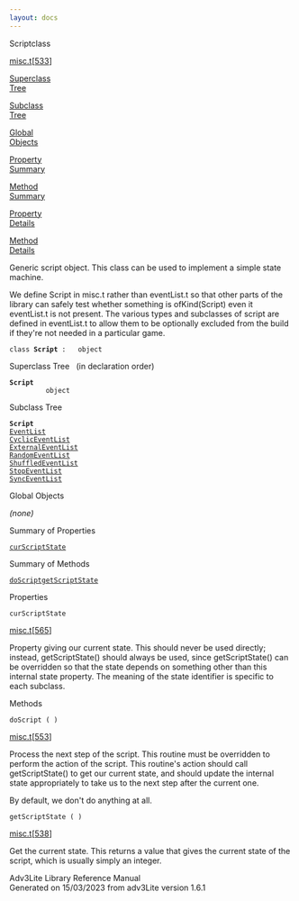 ```yaml
---
layout: docs
---
```

<span class="title">Script</span><span class="type">class</span>

[misc.t](../file/misc.t.html)\[[533](../source/misc.t.html#533)\]

[Superclass  
Tree](#_SuperClassTree_)

[Subclass  
Tree](#_SubClassTree_)

[Global  
Objects](#_ObjectSummary_)

[Property  
Summary](#_PropSummary_)

[Method  
Summary](#_MethodSummary_)

[Property  
Details](#_Properties_)

[Method  
Details](#_Methods_)



Generic script object. This class can be used to implement a simple
state machine.

We define Script in misc.t rather than eventList.t so that other parts
of the library can safely test whether something is ofKind(Script) even
it eventList.t is not present. The various types and subclasses of
script are defined in eventList.t to allow them to be optionally
excluded from the build if they're not needed in a particular game.

`class `**`Script`**` :   object`



<span id="_SuperClassTree_"></span>



<span class="hdln">Superclass Tree</span>   (in declaration order)



**`Script`**  
`         object`  
<span id="_SubClassTree_"></span>



<span class="hdln">Subclass Tree</span>  



**`Script`**  
[`EventList`](../object/EventList.html)  
[`CyclicEventList`](../object/CyclicEventList.html)  
[`ExternalEventList`](../object/ExternalEventList.html)  
[`RandomEventList`](../object/RandomEventList.html)  
[`ShuffledEventList`](../object/ShuffledEventList.html)  
[`StopEventList`](../object/StopEventList.html)  
[`SyncEventList`](../object/SyncEventList.html)  
<span id="_ObjectSummary_"></span>



<span class="hdln">Global Objects</span>  



*(none)* <span id="_PropSummary_"></span>



<span class="hdln">Summary of Properties</span>  



[`curScriptState`](#curScriptState)

<span id="_MethodSummary_"></span>



<span class="hdln">Summary of Methods</span>  



[`doScript`](#doScript)[`getScriptState`](#getScriptState)

<span id="_Properties_"></span>



<span class="hdln">Properties</span>  



<span id="curScriptState"></span>

`curScriptState`

[misc.t](../file/misc.t.html)\[[565](../source/misc.t.html#565)\]



Property giving our current state. This should never be used directly;
instead, getScriptState() should always be used, since getScriptState()
can be overridden so that the state depends on something other than this
internal state property. The meaning of the state identifier is specific
to each subclass.



<span id="_Methods_"></span>



<span class="hdln">Methods</span>  



<span id="doScript"></span>

`doScript ( )`

[misc.t](../file/misc.t.html)\[[553](../source/misc.t.html#553)\]



Process the next step of the script. This routine must be overridden to
perform the action of the script. This routine's action should call
getScriptState() to get our current state, and should update the
internal state appropriately to take us to the next step after the
current one.

By default, we don't do anything at all.



<span id="getScriptState"></span>

`getScriptState ( )`

[misc.t](../file/misc.t.html)\[[538](../source/misc.t.html#538)\]



Get the current state. This returns a value that gives the current state
of the script, which is usually simply an integer.





Adv3Lite Library Reference Manual  
Generated on 15/03/2023 from adv3Lite version 1.6.1


